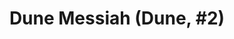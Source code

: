 ---
layout: book
title: "Dune Messiah (Dune, #2)"
author_first_name: "Frank Herbert"
author_last_name: "Herbert"
cover_url: "/assets/images/book-cover-placeholder.jpg"
year: 2024
---